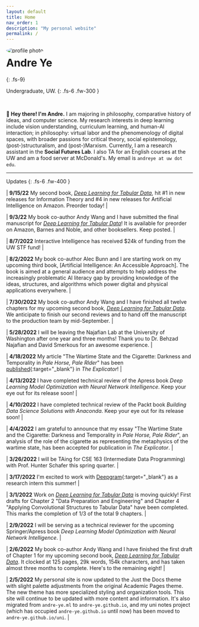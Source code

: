 ```yaml
---
layout: default
title: Home
nav_order: 1
description: "My personal website"
permalink: /
---
```


<style>
img {
  border-radius: 50%;
}
</style>

<img src="https://andre-ye.github.io/assets/images/modern_pfp.jpg" alt="profile photo" style="float: left; margin-right: 15px; max-height: 120px; width: auto;">

# Andre Ye
{: .fs-9}

Undergraduate, UW.
{: .fs-6 .fw-300 }


<br>

**👋 Hey there! I'm Andre.** I am majoring in philosophy, comparative history of ideas, and computer science. My research interests in deep learning include vision understanding, curriculum learning, and human-AI interaction; in philosophy: virtual labor and the phenomenology of digital spaces, with broader passions for critical theory, social epistemology, (post-)structuralism, and (post-)Marxism. Currently, I am a research assistant in the **Social Futures Lab**. I also TA for an English courses at the UW and am a food server at McDonald's. My email is `andreye at uw dot edu`.

---

Updates
{: .fs-6 .fw-400 }

| **9/15/22** My second book, [*Deep Learning for Tabular Data*](https://andre-ye.github.io/docs/books/dl-for-tabular/), hit #1 in new releases for Information Theory and #4 in new releases for Artificial Intelligence on Amazon. Preorder today! |

| **9/3/22** My book co-author Andy Wang and I have submitted the final manuscript for [*Deep Learning for Tabular Data*](https://andre-ye.github.io/docs/books/dl-for-tabular/)! It is available for preorder on Amazon, Barnes and Noble, and other booksellers. Keep posted. |

| **8/7/2022** Interactive Intelligence has received $24k of funding from the UW STF fund! |

| **8/2/2022** My book co-author Alec Bunn and I are starting work on my upcoming third book, [Artificial Intelligence: An Accessible Approach]. The book is aimed at a general audience and attempts to help address the increasingly problematic AI literacy gap by providing knowledge of the ideas, structures, and algorithms which power digital and physical applications everywhere. |

| **7/30/2022** My book co-author Andy Wang and I have finished all twelve chapters for my upcoming second book, [*Deep Learning for Tabular Data*](https://andre-ye.github.io/docs/books/dl-for-tabular/). We anticipate to finish our second reviews and to hand off the manuscript to the production team by mid-September. |

| **5/28/2022** I will be leaving the Najafian Lab at the University of Washington after one year and three months! Thank you to Dr. Behzad Najafian and David Smerkous for an awesome experience. |

| **4/18/2022** My article "The Wartime State and the Cigarette: Darkness and Temporality in *Pale Horse, Pale RIder*" has been [published](https://www.tandfonline.com/doi/full/10.1080/00144940.2022.2063706){:target="_blank"} in *The Explicator*! |

| **4/13/2022** I have completed technical review of the Apress book *Deep Learning Model Optimization with Neural Network Intelligence*. Keep your eye out for its release soon! |

| **4/10/2022** I have completed technical review of the Packt book *Building Data Science Solutions with Anaconda*. Keep your eye out for its release soon! |

| **4/4/2022** I am grateful to announce that my essay "The Wartime State and the Cigarette: Darkness and Temporality in *Pale Horse, Pale Rider*", an analysis of the role of the cigarette as representing the metaphysics of the wartime state, has been accepted for publication in *The Explicator*. |

<!-- | **4/3/2022** I will be authoring the course *Data Science for Cybersecurity* with the International Council of Electronic Commerce Consultants (EC-Council). The course is expected to be finished by mid-summer of this year. | -->

| **3/26/2022** I will be TAing for CSE 163 (Intermediate Data Programming) with Prof. Hunter Schafer this spring quarter. |

| **3/17/2022** I'm excited to work with [Deepgram](https://deepgram.com/){:target="_blank"} as a research intern this summer! |

| **3/1/2022** Work on [*Deep Learning for Tabular Data*](https://andre-ye.github.io/docs/books/dl-for-tabular/) is moving quickly! First drafts for Chapter 2 "Data Preparation and Engineering" and Chapter 4 "Applying Convolutional Structures to Tabular Data" have been completed. This marks the completion of 1/3 of the total 9 chapters. |

| **2/9/2022** I will be serving as a technical reviewer for the upcoming Springer/Apress book *Deep Learning Model Optimization with Neural Network Intelligence*. |

| **2/6/2022** My book co-author Andy Wang and I have finished the first draft of Chapter 1 for my upcoming second book, [*Deep Learning for Tabular Data*](https://andre-ye.github.io/docs/books/dl-for-tabular/). It clocked at 125 pages, 29k words, 154k characters, and has taken almost three months to complete. Here's to the remaining eight! |

| **2/5/2022** My personal site is now updated to the Just the Docs theme with slight palette adjustments from the original Academic Pages theme. The new theme has more specialized styling and organization tools. This site will continue to be updated with more content and information. It's also migrated from `andre-ye.ml` to `andre-ye.github.io`, and my uni notes project (which has occupied `andre-ye.github.io` until now) has been moved to `andre-ye.github.io/uni`. |
